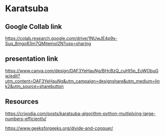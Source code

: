 # Karatsuba

## Google Collab link
https://colab.research.google.com/drive/1NUwJE4p9s-Suq_8mgo83m7QMitemoI2N?usp=sharing
## presentation link
https://www.canva.com/design/DAF3YeHauNg/BHcBzQ_cuHt5p_EoWObuGw/edit?utm_content=DAF3YeHauNg&utm_campaign=designshare&utm_medium=link2&utm_source=sharebutton
## Resources
https://crixodia.com/posts/karatsuba-algorithm-python-multiplying-large-numbers-efficiently/

https://www.geeksforgeeks.org/divide-and-conquer/
